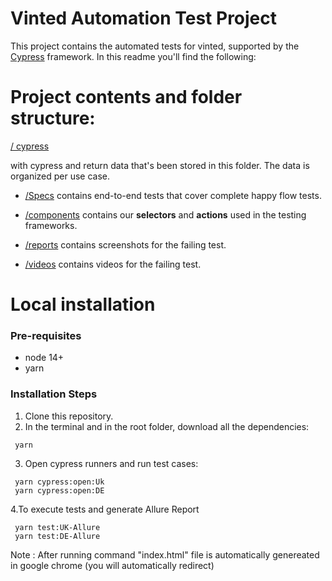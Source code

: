 # Vinted Automation Test Project

This project contains the automated tests for vinted, supported by the [Cypress](http://cypress.io) framework. In
this readme you'll find the following:

# Project contents and folder structure:

[/ cypress](cypress)

  with cypress and return data that's been stored in this folder. The data is organized per use case.
- [/Specs](cypress/Specs/) contains end-to-end tests that cover complete happy flow tests.

- [/components](cypress/Components/) contains our **selectors** and **actions** used in the testing frameworks. 

- [/reports](cypress/reports/mochawesome-report/assets/) contains screenshots for the failing test.

- [/videos](cypress/videos/) contains videos for the failing test.

# Local installation

### Pre-requisites

- node 14+
- yarn

### Installation Steps

1. Clone this repository.
2. In the terminal and in the root folder, download all the dependencies:
```
 yarn
```
3. Open cypress runners and  run test cases:
```
 yarn cypress:open:Uk
 yarn cypress:open:DE

```
4.To execute tests and generate Allure Report
```
 yarn test:UK-Allure
 yarn test:DE-Allure

```
Note : After running command "index.html" file is automatically genereated in google chrome (you will automatically redirect)
